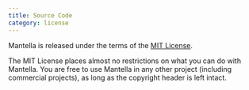```yaml
---
title: Source Code
category: license
---
```


Mantella is released under the terms of the [MIT License](http://opensource.org/licenses/MIT).

The MIT License places almost no restrictions on what you can do with Mantella. You are free to use Mantella in any other project (including commercial projects), as long as the copyright header is left intact.